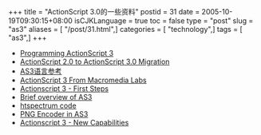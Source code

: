 +++
title = "ActionScript 3.0的一些资料"
postid = 31
date = 2005-10-19T09:30:15+08:00
isCJKLanguage = true
toc = false
type = "post"
slug = "as3"
aliases = [ "/post/31.html",]
categories = [ "technology",]
tags = [ "as3",]
+++


-   [Programming ActionScript
    3](http://livedocs.macromedia.com/labs/1/flex/wwhelp/wwhimpl/js/html/wwhelp.htm?href=Part5_ProgAS.html)
-   [ActionScript 2.0 to ActionScript 3.0
    Migration](http://livedocs.macromedia.com/labs/1/flex/langref/migration.html)
-   [AS3语言参考](http://livedocs.macromedia.com/labs/1/flex/langref/index.html)
-   [ActionScript 3 From Macromedia
    Labs](http://labs.macromedia.com/wiki/index.php/ActionScript_3)
-   [Actionscript 3 - First Steps](http://www.helpqlodhelp.com/blog/)
-   [Brief overview of AS3](http://www.flashmagazine.com/1218.htm)
-   [htspectrum code](tp://www.richapps.de/?p=23Sound)
-   [PNG Encoder in
    AS3](http://www.kaourantin.net/2005/10/png-encoder-in-as3.html)
-   [Actionscript 3 - New
    Capabilities](http://www.flashguru.co.uk/actionscript-3-new-capabilities/)

